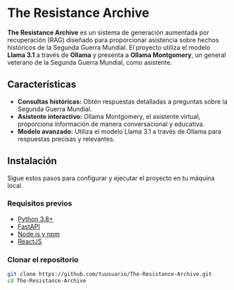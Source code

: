 # The Resistance Archive

**The Resistance Archive** es un sistema de generación aumentada por recuperación (RAG) diseñado para proporcionar asistencia sobre hechos históricos de la Segunda Guerra Mundial. El proyecto utiliza el modelo **Llama 3.1** a través de **Ollama** y presenta a **Ollama Montgomery**, un general veterano de la Segunda Guerra Mundial, como asistente.

## Características

- **Consultas históricas:** Obtén respuestas detalladas a preguntas sobre la Segunda Guerra Mundial.
- **Asistente interactivo:** Ollama Montgomery, el asistente virtual, proporciona información de manera conversacional y educativa.
- **Modelo avanzado:** Utiliza el modelo Llama 3.1 a través de Ollama para respuestas precisas y relevantes.

## Instalación

Sigue estos pasos para configurar y ejecutar el proyecto en tu máquina local.

### Requisitos previos

- [Python 3.8+](https://www.python.org/downloads/)
- [FastAPI](https://fastapi.tiangolo.com/)
- [Node.js y npm](https://nodejs.org/)
- [ReactJS](https://es.react.dev/)

### Clonar el repositorio

```bash
git clone https://github.com/tuusuario/The-Resistance-Archive.git
cd The-Resistance-Archive
